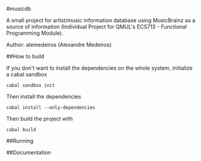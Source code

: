 #musicdb

A small project for artist/music information database using MusicBrainz as a
source of information (Individual Project for QMUL's ECS713 - Functional
Programming Module).

Author: alemedeiros (Alexandre Medeiros)

##How to build

If you don't want to install the dependencies on the whole system, initialize a
cabal sandbox

    cabal sandbox init

Then install the dependencies

    cabal install --only-dependencies

Then build the project with

    cabal build

##Running

##Documentation
